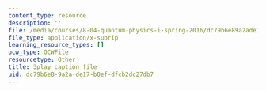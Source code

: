 ```yaml
---
content_type: resource
description: ''
file: /media/courses/8-04-quantum-physics-i-spring-2016/dc79b6e89a2ade17b0efdfcb2dc27db7_XDm2cxC-UU.srt
file_type: application/x-subrip
learning_resource_types: []
ocw_type: OCWFile
resourcetype: Other
title: 3play caption file
uid: dc79b6e8-9a2a-de17-b0ef-dfcb2dc27db7
---
```

